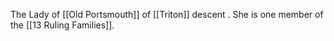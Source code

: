 The Lady of [[Old Portsmouth]] of [[Triton]] descent . She is one member of the [[13 Ruling Families]].